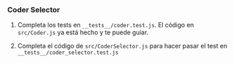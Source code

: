 ### Coder Selector

1. Completa los tests en `__tests__/coder.test.js`. El código en `src/Coder.js` ya está hecho y te puede guiar.

2. Completa el código de `src/CoderSelector.js` para hacer pasar el test en `__tests__/coder_selector.test.js`